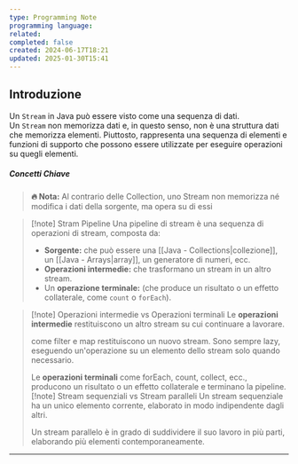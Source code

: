 ```yaml
---
type: Programming Note
programming language: 
related: 
completed: false
created: 2024-06-17T18:21
updated: 2025-01-30T15:41
---
```

## Introduzione 

Un `Stream` in Java può essere visto come una sequenza di dati. Un `Stream` non memorizza dati e, in questo senso, non è una struttura dati che memorizza elementi. Piuttosto, rappresenta una sequenza di elementi e funzioni di supporto che possono essere utilizzate per eseguire operazioni su quegli elementi.

##### Concetti Chiave

>**🔥 Nota:** Al contrario delle Collection, uno Stream non memorizza né modifica i dati della sorgente, ma opera su di essi

>[!note] Stram Pipeline
>Una pipeline di stream è una sequenza di operazioni di stream, composta da: 
>- **Sorgente:** che può essere una [[Java - Collections|collezione]], un [[Java - Arrays|array]], un generatore di numeri, ecc.
>- **Operazioni intermedie:** che trasformano un stream in un altro stream.
>- Un **operazione terminale:** (che produce un risultato o un effetto collaterale, come `count` o `forEach`).

>[!note] Operazioni intermedie vs Operazioni terminali
>Le **operazioni intermedie** restituiscono un altro stream su cui continuare a lavorare.
>
>come filter e map restituiscono un nuovo stream. Sono sempre lazy, eseguendo un'operazione su un elemento dello stream solo quando necessario.
>
>Le **operazioni terminali** come forEach, count, collect, ecc., producono un risultato o un effetto collaterale e terminano la pipeline.
>[!note] Stream sequenziali vs Stream paralleli
>Un stream sequenziale ha un unico elemento corrente, elaborato in modo indipendente dagli altri. 
>
>Un stream parallelo è in grado di suddividere il suo lavoro in più parti, elaborando più elementi contemporaneamente.


---
